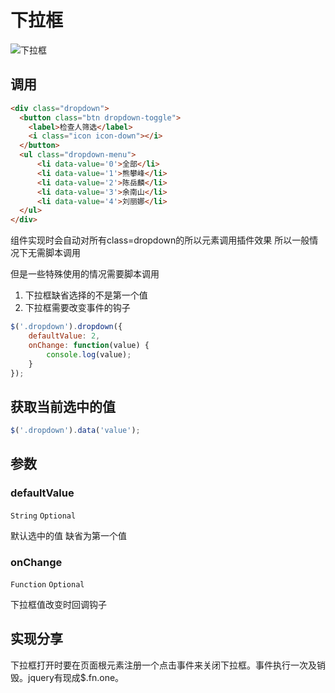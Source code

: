 
# 下拉框

![下拉框](https://imgsa.baidu.com/forum/w%3D580/sign=bb453a2044c2d562f208d0e5d71090f3/84ac95539822720e0e8e76ba70cb0a46f31fab8e.jpg)

## 调用

```html
<div class="dropdown">
  <button class="btn dropdown-toggle">
	<label>检查人筛选</label>
	<i class="icon icon-down"></i>
  </button>
  <ul class="dropdown-menu">
	  <li data-value='0'>全部</li>
	  <li data-value='1'>熊攀峰</li>
	  <li data-value='2'>陈岳麟</li>
	  <li data-value='3'>余南山</li>
	  <li data-value='4'>刘丽娜</li>
  </ul>
</div>	
```

组件实现时会自动对所有class=dropdown的所以元素调用插件效果
所以一般情况下无需脚本调用

但是一些特殊使用的情况需要脚本调用

1. 下拉框缺省选择的不是第一个值
2. 下拉框需要改变事件的钩子

```js
$('.dropdown').dropdown({
	defaultValue: 2,
	onChange: function(value) {
		console.log(value);
	}
});
```

## 获取当前选中的值

```js
$('.dropdown').data('value');
```

## 参数

### defaultValue

```String``` ```Optional```

默认选中的值 缺省为第一个值

### onChange

```Function``` ```Optional```

下拉框值改变时回调钩子

## 实现分享

下拉框打开时要在页面根元素注册一个点击事件来关闭下拉框。事件执行一次及销毁。jquery有现成$.fn.one。
